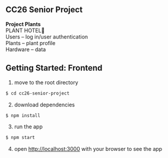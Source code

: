 ## CC26 Senior Project  
  
**Project Plants**  
PLANT HOTEL🌿  
Users – log in/user authentication  
Plants – plant profile   
Hardware – data   
  
  
## Getting Started: Frontend  
1. move to the root directory  
```bash
$ cd cc26-senior-project
```
2. download dependencies  
```bash
$ npm install
```
3. run the app  
```bash
$ npm start
```
4. open [http://localhost:3000](http://localhost:3000) with your browser to see the app  
  